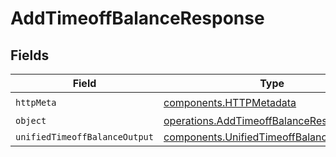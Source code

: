 # AddTimeoffBalanceResponse


## Fields

| Field                                                                                                | Type                                                                                                 | Required                                                                                             | Description                                                                                          |
| ---------------------------------------------------------------------------------------------------- | ---------------------------------------------------------------------------------------------------- | ---------------------------------------------------------------------------------------------------- | ---------------------------------------------------------------------------------------------------- |
| `httpMeta`                                                                                           | [components.HTTPMetadata](../../models/components/httpmetadata.md)                                   | :heavy_check_mark:                                                                                   | N/A                                                                                                  |
| `object`                                                                                             | [operations.AddTimeoffBalanceResponseBody](../../models/operations/addtimeoffbalanceresponsebody.md) | :heavy_minus_sign:                                                                                   | N/A                                                                                                  |
| `unifiedTimeoffBalanceOutput`                                                                        | [components.UnifiedTimeoffBalanceOutput](../../models/components/unifiedtimeoffbalanceoutput.md)     | :heavy_minus_sign:                                                                                   | N/A                                                                                                  |